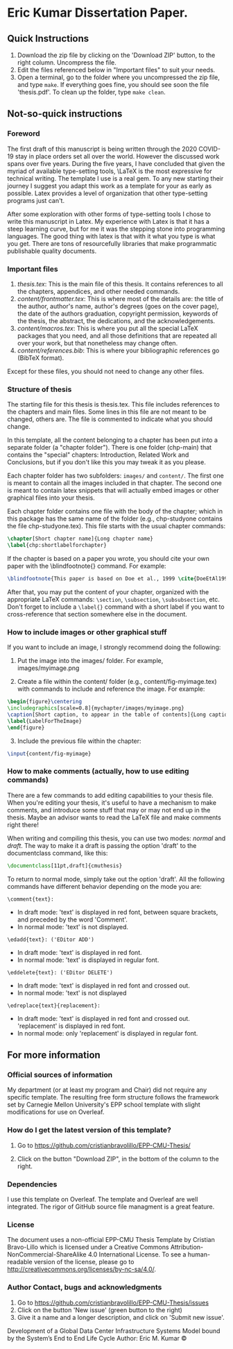 # Eric Kumar Dissertation Paper.

## Quick Instructions

1. Download the zip file by clicking on the 'Download ZIP' button, to the right column. Uncompress the file.
1. Edit the files referenced below in "Important files" to suit your needs.
1. Open a terminal, go to the folder where you uncompressed the zip file, and type `make`. If everything goes fine, you should see soon the file 'thesis.pdf'. To clean up the folder, type `make clean`.

## Not-so-quick instructions

### Foreword

The first draft of this manuscript is being written through the 2020 COVID-19 stay in place orders set all over the world. However the discussed work spans over five years. During the five years, I have concluded that given the myriad of available type-setting tools, \LaTeX is the most expressive for technical writing. The template I use is a real gem. To any new starting their journey I suggest you adapt this work as a template for your as early as possible. Latex provides a level of organization that other type-setting programs just can't.


After some exploration with other forms of type-setting tools I chose to write this manuscript in Latex. My experience with Latex is that it has a steep learning curve, but for me it was the stepping stone into programming languages. The good thing with latex is that with it what you type is what you get. There are tons of resourcefully libraries that make programmatic publishable quality documents.

<!--Before going all in with Latex, I tried Markdown, Jupyter Notebooks, and of course Word. Markdown is cool for routine notes. Jupyter Notebook was not worth the effort. While Word was to con trained and is not conducive to programmatic writing.-->

<!--This is about my sixth document in Latex, first using this handy template from [@tamabravolillo](https://twitter.com/tamabravolillo).-->

<!--During 2013 I spent quite a while trying to understand the multiple requirements to put together my PhD thesis for Engineering and Public Policy (EPP) at Carnegie Mellon University (CMU).  Besides having many tables, lots of questions coming from surveys, graphics, statistical data, and a lot of code to put in, I also had to deal with a lot of editorial requirements (e.g., "*this is how* your cover page should look like").  Since there are no official templates for a phd thesis (which makes no sense to me since it's something we all PhD students have to go through), here's my attempt to save you the pain to do it.-->

<!--This template (actually, a set of files needed to give structure to the thesis) has a lof of filler texts, just to give you an example of how to structure your own thesis document. You can safely remove most of the texts.-->

<!--While there are surely many ways to do what I have done in this template, I strongly suggest that you create a set of rules for yourself and stick to them firmly (e.g., putting each chapter in a separate folder, naming all the images in a certain way, etc.) Writing your thesis can be very stressful, and many things can go wrong in stressful times (like deleting important files unrecoverably).-->

<!--The most important two pieces of advice that I can give for writing your thesis document are:-->

<!--1. **Back up everything twice out of your own computer**.-->
<!--1. **Be organized**.-->

### Important files

1. *thesis.tex*: This is the main file of this thesis. It contains references to all the chapters, appendices, and other needed commands.
1. *content/frontmatter.tex*: This is where most of the details are: the title of the author, author's name, author's degrees (goes on the cover page), the date of the authors graduation, copyright permission, keywords of the thesis, the abstract, the dedications, and the acknowledgements.
1. *content/macros.tex*: This is where you put all the special LaTeX packages that you need, and all those definitions that are repeated all over your work, but that nonetheless may change often.
1. *content/references.bib*: This is where your bibliographic references go (BibTeX format).

Except for these files, you should not need to change any other files.

### Structure of thesis

The starting file for this thesis is thesis.tex. This file includes references to the chapters and main files. Some lines in this file are not meant to be changed, others are.  The file is commented to indicate what you should change.

In this template, all the content belonging to a chapter has been put into a separate folder (a "chapter folder"). There is one folder (chp-main) that contains the "special" chapters: Introduction, Related Work and Conclusions, but if you don't like this you may tweak it as you please.

Each chapter folder has two subfolders: `images/` and `content/`. The first one is meant to contain all the images included in that chapter.  The second one is meant to contain latex snippets that will actually embed images or other graphical files into your thesis.

Each chapter folder contains one file with the body of the chapter; which in this package has the same name of the folder (e.g., chp-studyone contains the file chp-studyone.tex). This file starts with the usual chapter commands:

```tex
\chapter[Short chapter name]{Long chapter name}
\label{chp:shortlabelforchapter}
```

If the chapter is based on a paper you wrote, you should cite your own paper with the \blindfootnote{} command. For example:

```tex
\blindfootnote{This paper is based on Doe et al., 1999 \cite{DoeEtAl1999}.}
```

After that, you may put the content of your chapter, organized with the appropriate LaTeX commands: `\section`, `\subsection`, `\subsubsection`, etc. Don't forget to include a `\label{}` command with a short label if you want to cross-reference that section somewhere else in the document.

### How to include images or other graphical stuff

If you want to include an image, I strongly recommend doing the following:

1. Put the image into the images/ folder. For example, images/myimage.png

2. Create a file within the content/ folder (e.g., content/fig-myimage.tex) with commands to include and reference the image.  For example:
```tex
\begin{figure}\centering
\includegraphics[scale=0.8]{mychapter/images/myimage.png}
\caption[Short caption, to appear in the table of contents]{Long caption for the image, to appear beneath the image itself}
\label{LabelForTheImage}
\end{figure}
```

3. Include the previous file within the chapter:
```tex
\input{content/fig-myimage}
```

### How to make comments (actually, how to use editing commands)

There are a few commands to add editing capabilities to your thesis file. When you're editing your thesis, it's useful to have a mechanism to make comments, and introduce some stuff that may or may not end up in the thesis. Maybe an advisor wants to read the LaTeX file and make comments right there!

When writing and compiling this thesis, you can use two modes: *normal* and *draft*. The way to make it a draft is passing the option 'draft' to the documentclass command, like this:

```tex
\documentclass[11pt,draft]{cmuthesis}
```

To return to normal mode, simply take out the option 'draft'. All the following commands have different behavior depending on the mode you are:

`\comment{text}:`
- In draft mode: 'text' is displayed in red font, between square brackets, and preceded by the word 'Comment'.
- In normal mode: 'text' is not displayed.

`\edadd{text}: ('EDitor ADD')`
- In draft mode: 'text' is displayed in red font.
- In normal mode: 'text' is displayed in regular font.

`\eddelete{text}: ('EDitor DELETE')`
- In draft mode: 'text' is displayed in red font and crossed out.
- In normal mode: 'text' is not displayed

`\edreplace{text}{replacement}:`
- In draft mode: 'text' is displayed in red font and crossed out. 'replacement' is displayed in red font.
- In normal mode: only 'replacement' is displayed in regular font.


## For more information

### Official sources of information

My department (or at least my program and Chair) did not require any specific template. The resulting free form structure follows the framework set by Carnegie Mellon University's EPP school template with slight modifications for use on Overleaf.


### How do I get the latest version of this template?

1. Go to https://github.com/cristianbravolillo/EPP-CMU-Thesis/

2. Click on the button "Download ZIP", in the bottom of the column to the right.


### Dependencies

I use this template on Overleaf. The template and Overleaf are well integrated. The rigor of GitHub source file managment is a great feature.

### License

The document uses a non-official EPP-CMU Thesis Template by Cristian Bravo-Lillo which is licensed under a Creative Commons Attribution-NonCommercial-ShareAlike 4.0 International License. To see a human-readable version of the license, please go to http://creativecommons.org/licenses/by-nc-sa/4.0/.

### Author Contact, bugs and acknowledgments

<!--If you find a bug in the template (that is, something that is wrong based on the department or university guidelines), please leave me a note in GitHub:-->

1. Go to https://github.com/cristianbravolillo/EPP-CMU-Thesis/issues
1. Click on the button 'New issue' (green button to the right)
1. Give it a name and a longer description, and click on 'Submit new issue'.

<!--If you want to thank me, you may send me a tweet to [@tamabravolillo](https://twitter.com/tamabravolillo) or leave a message at [LinkedIn](https://www.linkedin.com/in/cristianbravolillo/).-->

Development of a Global Data Center Infrastructure Systems Model bound by the System’s End to End Life Cycle
Author: Eric M. Kumar &copy;
